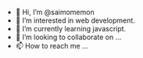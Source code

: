 - 👋 Hi, I’m @saimomemon
- 👀 I’m interested in web development.
- 🌱 I’m currently learning javascript.
- 💞️ I’m looking to collaborate on ...
- 📫 How to reach me ...

<!---
saimomemon/saimomemon is a ✨ special ✨ repository because its `README.md` (this file) appears on your GitHub profile.
You can click the Preview link to take a look at your changes.
--->
